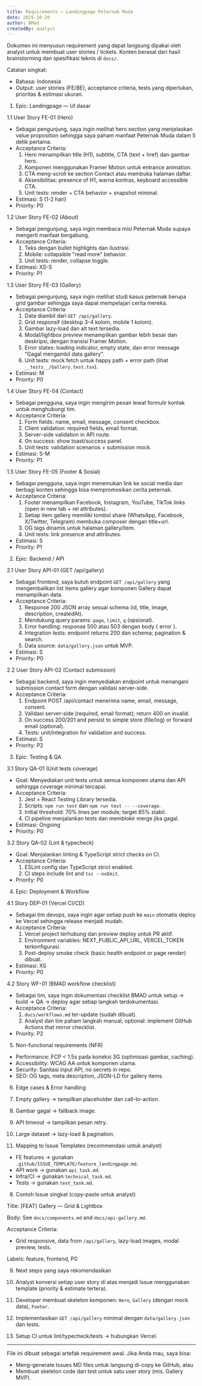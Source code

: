 ```yaml
---
title: Requirements — Landingpage Peternak Muda
date: 2025-10-20
author: BMad
createdBy: analyst
---
```


Dokumen ini menyusun requirement yang dapat langsung dipakai oleh analyst untuk membuat user stories / tickets. Konten berasal dari hasil brainstorming dan spesifikasi teknis di `docs/`.

Catatan singkat:
- Bahasa: Indonesia
- Output: user stories (FE/BE), acceptance criteria, tests yang diperlukan, prioritas & estimasi ukuran.

1. Epic: Landingpage — UI dasar

1.1 User Story FE-01 (Hero)
- Sebagai pengunjung, saya ingin melihat hero section yang menjelaskan value proposition sehingga saya paham manfaat Peternak Muda dalam 5 detik pertama.
- Acceptance Criteria:
  1. Hero menampilkan title (H1), subtitle, CTA (text + href) dan gambar hero.
  2. Komponen menggunakan Framer Motion untuk entrance animation.
  3. CTA meng-scroll ke section Contact atau membuka halaman daftar.
  4. Aksesibilitas: presence of H1, warna kontras, keyboard accessible CTA.
  5. Unit tests: render + CTA behavior + snapshot minimal.
- Estimasi: S (1-2 hari)
- Priority: P0

1.2 User Story FE-02 (About)
- Sebagai pengunjung, saya ingin membaca misi Peternak Muda supaya mengerti manfaat bergabung.
- Acceptance Criteria:
  1. Teks dengan bullet highlights dan ilustrasi.
  2. Mobile: collapsible "read more" behavior.
  3. Unit tests: render, collapse toggle.
- Estimasi: XS-S
- Priority: P1

1.3 User Story FE-03 (Gallery)
- Sebagai pengunjung, saya ingin melihat studi kasus peternak berupa grid gambar sehingga saya dapat mempelajari cerita mereka.
- Acceptance Criteria:
  1. Data diambil dari `GET /api/gallery`.
  2. Grid responsif (desktop 3-4 kolom, mobile 1 kolom).
  3. Gambar lazy-load dan alt text tersedia.
  4. Modal/lightbox preview menampilkan gambar lebih besar dan deskripsi, dengan transisi Framer Motion.
  5. Error states: loading indicator, empty state, dan error message "Gagal mengambil data gallery".
  6. Unit tests: mock fetch untuk happy path + error path (lihat `__tests__/Gallery.test.tsx`).
- Estimasi: M
- Priority: P0

1.4 User Story FE-04 (Contact)
- Sebagai pengguna, saya ingin mengirim pesan lewat formulir kontak untuk menghubungi tim.
- Acceptance Criteria:
  1. Form fields: name, email, message, consent checkbox.
  2. Client validation: required fields, email format.
  3. Server-side validation in API route.
  4. On success: show toast/success panel.
  5. Unit tests: validation scenarios + submission mock.
- Estimasi: S-M
- Priority: P1

1.5 User Story FE-05 (Footer & Sosial)
- Sebagai pengguna, saya ingin menemukan link ke social media dan berbagi konten sehingga bisa mempromosikan cerita peternak.
- Acceptance Criteria:
  1. Footer menampilkan Facebook, Instagram, YouTube, TikTok links (open in new tab + rel attributes).
  2. Setiap item gallery memiliki tombol share (WhatsApp, Facebook, X/Twitter, Telegram) membuka composer dengan title+url.
  3. OG tags dinamis untuk halaman gallery/item.
  4. Unit tests: link presence and attributes.
- Estimasi: S
- Priority: P1

2. Epic: Backend / API

2.1 User Story API-01 (GET /api/gallery)
- Sebagai frontend, saya butuh endpoint `GET /api/gallery` yang mengembalikan list items gallery agar komponen Gallery dapat menampilkan data.
- Acceptance Criteria:
  1. Response 200 JSON array sesuai schema (id, title, image, description, createdAt).
  2. Mendukung query params: `page`, `limit`, `q` (opsional).
  3. Error handling: response 500 atau 503 dengan body { error }.
  4. Integration tests: endpoint returns 200 dan schema; pagination & search.
  5. Data source: `data/gallery.json` untuk MVP.
- Estimasi: S
- Priority: P0

2.2 User Story API-02 (Contact submission)
- Sebagai backend, saya ingin menyediakan endpoint untuk menangani submission contact form dengan validasi server-side.
- Acceptance Criteria:
  1. Endpoint POST /api/contact menerima name, email, message, consent.
  2. Validasi server-side (required, email format); return 400 on invalid.
  3. On success 200/201 and persist to simple store (file/log) or forward email (optional).
  4. Tests: unit/integration for validation and success.
- Estimasi: S
- Priority: P2

3. Epic: Testing & QA

3.1 Story QA-01 (Unit tests coverage)
- Goal: Menyediakan unit tests untuk semua komponen utama dan API sehingga coverage minimal tercapai.
- Acceptance Criteria:
  1. Jest + React Testing Library tersedia.
  2. Scripts: `npm run test` dan `npm run test -- --coverage`.
  3. Initial threshold: 70% lines per module; target 85% stabil.
  4. CI pipeline menjalankan tests dan memblokir merge jika gagal.
- Estimasi: Ongoing
- Priority: P0

3.2 Story QA-02 (Lint & typecheck)
- Goal: Menjalankan linting & TypeScript strict checks on CI.
- Acceptance Criteria:
  1. ESLint config dan TypeScript strict enabled.
  2. CI steps include lint and `tsc --noEmit`.
- Priority: P0

4. Epic: Deployment & Workflow

4.1 Story DEP-01 (Vercel CI/CD)
- Sebagai tim devops, saya ingin agar setiap push ke `main` otomatis deploy ke Vercel sehingga release menjadi mudah.
- Acceptance Criteria:
  1. Vercel project terhubung dan preview deploy untuk PR aktif.
  2. Environment variables: NEXT_PUBLIC_API_URL, VERCEL_TOKEN terkonfigurasi.
  3. Post-deploy smoke check (basic health endpoint or page render) dibuat.
- Estimasi: XS
- Priority: P0

4.2 Story WF-01 (BMAD workflow checklist)
- Sebagai tim, saya ingin dokumentasi checklist BMAD untuk setup → build → QA → deploy agar setiap langkah terdokumentasi.
- Acceptance Criteria:
  1. `docs/workflows.md` ter-update (sudah dibuat).
  2. Analyst dan tim paham langkah manual; optional: implement GitHub Actions that mirror checklist.
- Priority: P2

5. Non-functional requirements (NFR)

- Performance: FCP < 1.5s pada koneksi 3G (optimisasi gambar, caching).
- Accessibility: WCAG AA untuk komponen utama.
- Security: Sanitasi input API, no secrets in repo.
- SEO: OG tags, meta description, JSON-LD for gallery items.

6. Edge cases & Error handling

1. Empty gallery → tampilkan placeholder dan call-to-action.
2. Gambar gagal → fallback image.
3. API timeout → tampilkan pesan retry.
4. Large dataset → lazy-load & pagination.

7. Mapping to Issue Templates (recommendasi untuk analyst)

- FE features → gunakan `.github/ISSUE_TEMPLATE/feature_landingpage.md`.
- API work → gunakan `api_task.md`.
- Infra/CI → gunakan `technical_task.md`.
- Tests → gunakan `test_task.md`.

8. Contoh Issue singkat (copy-paste untuk analyst)

Title: [FEAT] Gallery — Grid & Lightbox

Body: See `docs/components.md` and `docs/api-gallery.md`.

Acceptance Criteria:
- Grid responsive, data from `/api/gallery`, lazy-load images, modal preview, tests.

Labels: feature, frontend, P0

9. Next steps yang saya rekomendasikan

1. Analyst konversi setiap user story di atas menjadi Issue menggunakan template (priority & estimate tertera).
2. Developer membuat skeleton komponen: `Hero`, `Gallery` (dengan mock data), `Footer`.
3. Implementasikan `GET /api/gallery` minimal dengan `data/gallery.json` dan tests.
4. Setup CI untuk lint/typecheck/tests → hubungkan Vercel.

---

File ini dibuat sebagai artefak requirement awal. Jika Anda mau, saya bisa:
- Meng-generate Issues MD files untuk langsung di-copy ke GitHub, atau
- Membuat skeleton code dan test untuk satu user story (mis. Gallery MVP).
